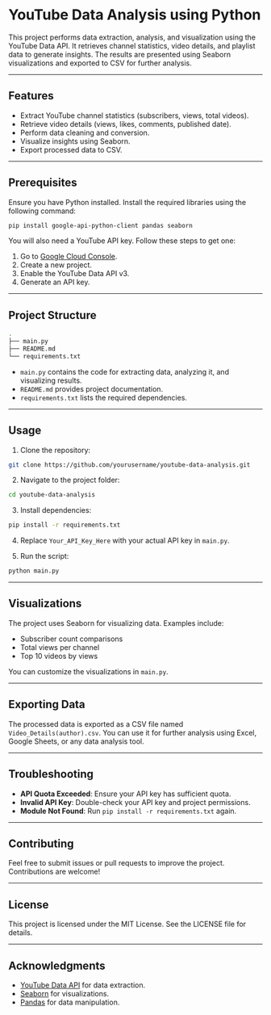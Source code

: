 # YouTube Data Analysis using Python

This project performs data extraction, analysis, and visualization using the YouTube Data API. It retrieves channel statistics, video details, and playlist data to generate insights. The results are presented using Seaborn visualizations and exported to CSV for further analysis.

---

## Features

- Extract YouTube channel statistics (subscribers, views, total videos).
- Retrieve video details (views, likes, comments, published date).
- Perform data cleaning and conversion.
- Visualize insights using Seaborn.
- Export processed data to CSV.

---

## Prerequisites

Ensure you have Python installed. Install the required libraries using the following command:

```bash
pip install google-api-python-client pandas seaborn
```

You will also need a YouTube API key. Follow these steps to get one:
1. Go to [Google Cloud Console](https://console.cloud.google.com/).
2. Create a new project.
3. Enable the YouTube Data API v3.
4. Generate an API key.

---

## Project Structure

```bash
.
├── main.py
├── README.md
└── requirements.txt
```

- `main.py` contains the code for extracting data, analyzing it, and visualizing results.
- `README.md` provides project documentation.
- `requirements.txt` lists the required dependencies.

---

## Usage

1. Clone the repository:
```bash
git clone https://github.com/yourusername/youtube-data-analysis.git
```

2. Navigate to the project folder:
```bash
cd youtube-data-analysis
```

3. Install dependencies:
```bash
pip install -r requirements.txt
```

4. Replace `Your_API_Key_Here` with your actual API key in `main.py`.

5. Run the script:
```bash
python main.py
```

---

## Visualizations
The project uses Seaborn for visualizing data. Examples include:
- Subscriber count comparisons
- Total views per channel
- Top 10 videos by views

You can customize the visualizations in `main.py`.

---

## Exporting Data
The processed data is exported as a CSV file named `Video_Details(author).csv`. You can use it for further analysis using Excel, Google Sheets, or any data analysis tool.

---

## Troubleshooting
- **API Quota Exceeded**: Ensure your API key has sufficient quota.
- **Invalid API Key**: Double-check your API key and project permissions.
- **Module Not Found**: Run `pip install -r requirements.txt` again.

---

## Contributing
Feel free to submit issues or pull requests to improve the project. Contributions are welcome!

---

## License
This project is licensed under the MIT License. See the LICENSE file for details.

---

## Acknowledgments
- [YouTube Data API](https://developers.google.com/youtube/v3) for data extraction.
- [Seaborn](https://seaborn.pydata.org/) for visualizations.
- [Pandas](https://pandas.pydata.org/) for data manipulation.


